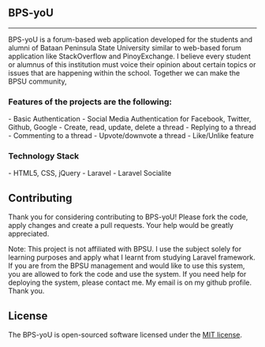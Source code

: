 <h2>BPS-yoU</h2>
<hr>

BPS-yoU is a forum-based web application developed for the students and alumni of Bataan Peninsula State University similar to web-based forum application like StackOverflow and PinoyExchange. I believe every student or alumnus of this institution must voice their opinion about certain topics or issues that are happening within the school. Together we can make the BPSU community,   

<h3>Features of the projects are the following:</h3>
- Basic Authentication
- Social Media Authentication for Facebook, Twitter, Github, Google
- Create, read, update, delete a thread
- Replying to a thread
- Commenting to a thread
- Upvote/downvote a thread
- Like/Unlike feature

<h3>Technology Stack</h3>
- HTML5, CSS, jQuery
- Laravel
- Laravel Socialite

## Contributing

Thank you for considering contributing to BPS-yoU! Please fork the code, apply changes and create a pull requests. Your help would be greatly appreciated.

Note: This project is not affiliated with BPSU. I use the subject solely for learning purposes and apply what I learnt from studying Laravel framework. If you are from the BPSU management and would like to use this system, you are allowed to fork the code and use the system. If you need help for deploying the system, please contact me. My email is on my github profile. Thank you.  

## License

The BPS-yoU is open-sourced software licensed under the [MIT license](http://opensource.org/licenses/MIT).
